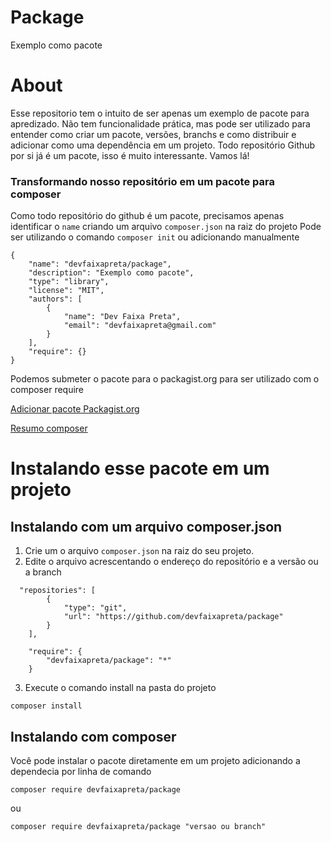 # Package
Exemplo como pacote

# About
Esse repositorio tem o intuito de ser apenas um exemplo de pacote para apredizado.
Não tem funcionalidade prática, mas pode ser utilizado para entender como criar um pacote, versões, branchs e como distribuir e adicionar como uma dependência em um projeto.
Todo repositório Github por si já é um pacote, isso é muito interessante. 
Vamos lá!

### Transformando nosso repositório em um pacote para composer
Como todo repositório do github é um pacote, precisamos apenas identificar o `name` criando um arquivo `composer.json` na raiz do projeto
Pode ser utilizando o comando `composer init` ou adicionando manualmente
```
{
    "name": "devfaixapreta/package",
    "description": "Exemplo como pacote",
    "type": "library",
    "license": "MIT",
    "authors": [
        {
            "name": "Dev Faixa Preta",
            "email": "devfaixapreta@gmail.com"
        }
    ],
    "require": {}
}
```
Podemos submeter o pacote para o packagist.org para ser utilizado com o composer require

[Adicionar pacote Packagist.org](https://packagist.org/packages/submit)

[Resumo composer](https://github.com/devfaixapreta/resumo-composer)


# Instalando esse pacote em um projeto
## Instalando com um arquivo composer.json
1. Crie um o arquivo `composer.json` na raiz do seu projeto.
2. Edite o arquivo acrescentando o endereço do repositório e a versão ou a branch
```
  "repositories": [
        {
            "type": "git",
            "url": "https://github.com/devfaixapreta/package"
        }
    ],

    "require": {
        "devfaixapreta/package": "*"
    }
```
3. Execute o comando install na pasta do projeto
```
composer install
```

## Instalando com composer
Você pode instalar o pacote diretamente em um projeto adicionando a dependecia por linha de comando
```
composer require devfaixapreta/package
```
ou
```
composer require devfaixapreta/package "versao ou branch"
```